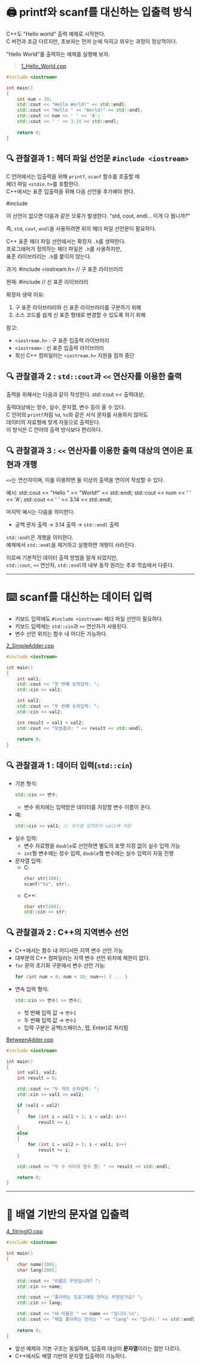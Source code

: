 # 🖨️ printf와 scanf를 대신하는 입출력 방식

C++도 "Hello world" 출력 예제로 시작한다. </br>
C 버전과 조금 다르지만, 초보자는 먼저 눈에 익히고 외우는 과정이 정상적이다.

"Hello World"를 출력하는 예제를 실행해 보자.
> [1_Hello_World.cpp](codes/1_Hello_World.cpp)
```cpp
#include <iostream>

int main()
{
    int num = 20;
    std::cout << "Hello World!" << std::endl;
    std::cout << "Hello " << "World!" << std::endl;
    std::cout << num << ' ' << 'A';
    std::cout << ' ' << 3.14 << std::endl;
    
    return 0;
}
```

## 🔍 관찰결과 1 : 헤더 파일 선언문 `#include <iostream>`

C 언어에서는 입출력을 위해 `printf`, `scanf` 함수를 호출할 때  
헤더 파일 `<stdio.h>`를 포함한다.  
C++에서는 표준 입출력을 위해 다음 선언을 추가해야 한다.

#include <iostream>

이 선언이 없으면 다음과 같은 오류가 발생한다.
"std, cout, endl... 이게 다 뭡니까?"

즉, `std`, `cout`, `endl`을 사용하려면 위의 헤더 파일 선언문이 필요하다.

C++ 표준 헤더 파일 선언에서는 확장자 `.h`를 생략한다.  
프로그래머가 정의하는 헤더 파일은 `.h`를 사용하지만,  
표준 라이브러리는 `.h`를 붙이지 않는다.

과거:
#include <iostream.h> // 구 표준 라이브러리

현재:
#include <iostream> // 신 표준 라이브러리

확장자 생략 이유:
1. 구 표준 라이브러리와 신 표준 라이브러리를 구분하기 위해
2. 소스 코드를 쉽게 신 표준 형태로 변경할 수 있도록 하기 위해

참고:
- `<iostream.h>` : 구 표준 입출력 라이브러리
- `<iostream>` : 신 표준 입출력 라이브러리
- 최신 C++ 컴파일러는 `<iostream.h>` 지원을 점차 중단

## 🔍 관찰결과 2 : `std::cout`과 `<<` 연산자를 이용한 출력

출력을 위해서는 다음과 같이 작성한다.
std::cout << 출력대상;

출력대상에는 정수, 실수, 문자열, 변수 등이 올 수 있다.  
C 언어의 `printf`처럼 `%d`, `%s`와 같은 서식 문자를 사용하지 않아도  
데이터의 자료형에 맞게 자동으로 출력된다.  
이 방식은 C 언어의 출력 방식보다 편리하다.

## 🔍 관찰결과 3 : `<<` 연산자를 이용한 출력 대상의 연이은 표현과 개행

`<<`는 연산자이며, 이를 이용하면 둘 이상의 출력을 연이어 작성할 수 있다.

예시:
std::cout << "Hello " << "World!" << std::endl;
std::cout << num << ' ' << 'A';
std::cout << ' ' << 3.14 << std::endl;

마지막 예시는 다음을 의미한다.
- 공백 문자 출력 → 3.14 출력 → `std::endl` 출력

`std::endl`은 개행을 의미한다.  
예제에서 `std::endl`을 제거하고 실행하면 개행이 사라진다.

이로써 기본적인 데이터 출력 방법을 알게 되었지만,  
`std::cout`, `<<` 연산자, `std::endl`의 내부 동작 원리는 추후 학습에서 다룬다.

---

# ⌨️ scanf를 대신하는 데이터 입력
- 키보드 입력에도 `#include <iostream>` 헤더 파일 선언이 필요하다.
- 키보드 입력에는 `std::cin`과 `>>` 연산자가 사용된다.
- 변수 선언 위치는 함수 내 어디든 가능하다.

[2_SimpleAdder.cpp](codes/2_SimpleAdder.cpp)
```cpp
#include <iostream>

int main()
{
    int val1;
    std::cout << "첫 번째 숫자입력: ";
    std::cin >> val1;

    int val2;
    std::cout << "두 번째 숫자입력: ";
    std::cin >> val2;

    int result = val1 + val2;
    std::cout << "덧셈결과: " << result << std::endl;
    
    return 0;
}
```

## 🔍 관찰결과 1 : 데이터 입력(`std::cin`)

- 기본 형식:
  ```cpp
  std::cin >> 변수;
  ```
  - 변수 위치에는 입력받은 데이터를 저장할 변수 이름이 온다.
- 예:
  ```cpp
  std::cin >> val1; // 정수를 입력받아 val1에 저장
  ```
- 실수 입력:
  - 변수 자료형을 `double`로 선언하면 별도의 포맷 지정 없이 실수 입력 가능
  - `int`형 변수에는 정수 입력, `double`형 변수에는 실수 입력이 자동 진행
- 문자열 입력:
  - C:
    ```c
    char str[100];
    scanf("%s", str);
    ```
  - C++:
    ```cpp
    char str[100];
    std::cin >> str;
    ```

## 🔍 관찰결과 2 : C++의 지역변수 선언
- C++에서는 함수 내 어디서든 지역 변수 선언 가능
- 대부분의 C++ 컴파일러는 지역 변수 선언 위치에 제한이 없다.
- `for` 문의 초기화 구문에서 변수 선언 가능:
  ```cpp
  for (int num = 0; num < 10; num++) { ... }
  ```
- 연속 입력 형식:
  ```cpp
  std::cin >> 변수1 >> 변수2;
  ```
  - 첫 번째 입력 값 → `변수1`
  - 두 번째 입력 값 → `변수2`
  - 입력 구분은 공백(스페이스, 탭, Enter)로 처리됨

[BetweenAdder.cpp](codes/3_BetweenAdder.cpp)
```cpp
#include <iostream>

int main()
{
    int val1, val2;
    int result = 0;

    std::cout << "두 개의 숫자입력: ";
    std::cin >> val1 >> val2;

    if (val1 < val2)
    {
        for (int i = val1 + 1; i < val2; i++)
            result += i;
    }
    else
    {
        for (int i = val2 + 1; i < val1; i++)
            result += i;
    }

    std::cout << "두 수 사이의 정수 합: " << result << std::endl;

    return 0;
}
```

---

# 📝 배열 기반의 문자열 입출력
[4_StringIO.cpp](codes/4_StringIO.cpp)
```cpp
#include <iostream>

int main()
{
    char name[100];
    char lang[200];

    std::cout << "이름은 무엇입니까? ";
    std::cin >> name;

    std::cout << "좋아하는 프로그래밍 언어는 무엇인가요? ";
    std::cin >> lang;

    std::cout << "내 이름은 " << name << "입니다.\n";
    std::cout << "제일 좋아하는 언어는 " << "lang" << "입니다." << std::endl;
    
    return 0;
}
```
- 앞선 예제와 기본 구조는 동일하며, 입출력 대상이 **문자열**이라는 점만 다르다.
- C++에서도 배열 기반의 문자열 입출력이 가능하다.

